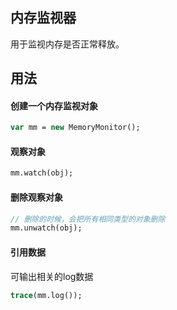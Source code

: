 ## 内存监视器
用于监视内存是否正常释放。

## 用法
#### 创建一个内存监视对象
```haxe
var mm = new MemoryMonitor();
```

#### 观察对象
```haxe
mm.watch(obj);
```

#### 删除观察对象
```haxe
// 删除的时候，会把所有相同类型的对象删除
mm.unwatch(obj);
```

#### 引用数据
可输出相关的log数据
```haxe
trace(mm.log());
```